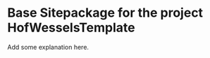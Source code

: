Base Sitepackage for the project HofWesselsTemplate
==============================================================

Add some explanation here.
